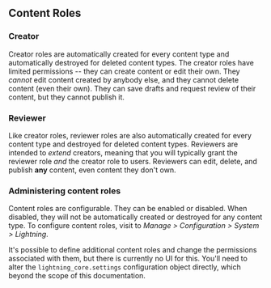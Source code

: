 ## Content Roles

### Creator
Creator roles are automatically created for every content type and automatically
destroyed for deleted content types. The creator roles have limited permissions
-- they can create content or edit their own. They *cannot* edit content created
by anybody else, and they cannot delete content (even their own). They can save
drafts and request review of their content, but they cannot publish it.

### Reviewer
Like creator roles, reviewer roles are also automatically created for every
content type and destroyed for deleted content types. Reviewers are intended to
*extend* creators, meaning that you will typically grant the reviewer role *and*
the creator role to users. Reviewers can edit, delete, and publish **any**
content, even content they don't own.

### Administering content roles
Content roles are configurable. They can be enabled or disabled. When disabled,
they will not be automatically created or destroyed for any content type. To
configure content roles, visit to *Manage > Configuration > System > Lightning*.

It's possible to define additional content roles and change the permissions
associated with them, but there is currently no UI for this. You'll need to alter the
`lightning_core.settings` configuration object directly, which beyond the scope of
this documentation.
